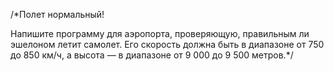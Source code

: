 /*Полет нормальный!

Напишите программу для аэропорта, проверяющую, правильным ли эшелоном летит самолет. 
Его скорость должна быть в диапазоне от 750 до 850 км/ч, а высота — в диапазоне от 9 000 до 9 500 метров.*/
